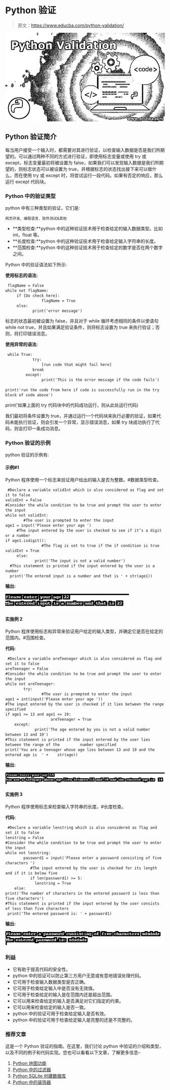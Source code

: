 # Python 验证

> 原文：<https://www.educba.com/python-validation/>

![Python Validation](img/331d4cf92c03c929573a59e07b44aa04.png)



## Python 验证简介

每当用户接受一个输入时，都需要对其进行验证，以检查输入数据是否是我们所期望的。可以通过两种不同的方式进行验证，即使用标志变量或使用 try 或 except，标志变量最初将被设置为 false，如果我们可以发现输入数据是我们所期望的，则标志状态可以被设置为 true，并根据标志的状态找出接下来可以做什么，而在使用 try 或 except 时，将尝试运行一段代码。如果有否定的响应，那么运行 except 代码块。

### Python 中的验证类型

python 中有三种类型的验证，它们是:

<small>网页开发、编程语言、软件测试&其他</small>

*   **类型检查:**python 中的这种验证技术用于检查给定的输入数据类型。比如 int，float 等。
*   **长度检查:**python 中的这种验证技术用于检查给定输入字符串的长度。
*   **范围检查:**python 中的这种验证技术用于检查给定的数字是否在两个数字之间。

Python 中的验证语法如下所示:

**使用标志的语法:**

```
 flagName = False
while not flagName:
   	 if [Do check here]:
        		flagName = True
   	 else:
       		print('error message') 
```

标志的状态最初被设置为 false，并且对于 while 循环考虑相同的条件以使语句 while not true，并且如果满足验证条件，则将标志设置为 true 来执行验证；否则，将打印错误消息。

**使用异常的语法:**

```
 while True:
    		try:
        		[run code that might fail here]
       		break
   		 except:
        		print('This is the error message if the code fails')

print('run the code from here if code is successfully run in the try block of code above') 
```

print('如果上面的 try 代码块中的代码成功运行，则从此处运行代码)

我们最初将条件设置为 true，并通过运行一个代码块来执行必要的验证，如果代码未能执行验证，则会引发一个异常，显示错误消息，如果 try 块成功执行了代码，则会打印一条成功消息。

### Python 验证的示例

python 验证的示例有:

#### 示例#1

Python 程序使用一个标志来验证用户给出的输入是否为整数。#数据类型检查。

```
 #Declare a variable validInt which is also considered as flag and set it to false
validInt = False
#Consider the while condition to be true and prompt the user to enter the input
while not validInt:
    	#The user is prompted to enter the input
age1 = input('Please enter your age ')
 	 #The input entered by the user is checked to see if it’s a digit or a number
if age1.isdigit():
        		#The flag is set to true if the if condition is true
validInt = True
   	 else:
       		 print('The input is not a valid number')
  #This statement is printed if the input entered by the user is a number
  print('The entered input is a number and that is ' + str(age1)) 
```

**输出:**

![Python Validation-1.1](img/d911365babeae40d20bbefdc10db1085.png "Python Validation-1.1")



#### 实施例 2

Python 程序使用标志和异常来验证用户给定的输入类型，并确定它是否在给定的范围内。#范围检查。

**代码:**

```
 #Declare a variable areTeenager which is also considered as flag and set it to false
areTeenager = False
#Consider the while condition to be true and prompt the user to enter the input
while not areTeenager:
    	try:
        		#The user is prompted to enter the input
age1 = int(input('Please enter your age '))
#The input entered by the user is checked if it lies between the range specified
if age1 >= 13 and age1 <= 19:
            		areTeenager = True
   	except:
       		 print('The age entered by you is not a valid number between 13 and 19')
#This statement is printed if the input entered by the user lies between the range of the         number specified
print('You are a teenager whose age lies between 13 and 19 and the entered age is  ' +    str(age)) 
```

**输出:**

![Python Validation-1.2](img/dad7b0bc0497731932bef0dffe6dc31e.png "Python Validation-1.2")



#### 实施例 3

Python 程序使用标志来检查输入字符串的长度。#长度检查。

**代码:**

```
 #Declare a variable lenstring which is also considered as flag and set it to false
lenstring = False
#Consider the while condition to be true and prompt the user to enter the input
while not lenstring:
    	password1 = input('Please enter a password consisting of five characters ')
           #The input entered by the user is checked for its length and if it is below five
           if len(password1) >= 5:
       		 lenstring = True
   	else:
print('The number of characters in the entered password is less than five characters')
#This statement is printed if the input entered by the user consists of less than five characters
 print('The entered password is: ' + password1) 
```

**输出:**

![Python Validation-1.3](img/153826371904e4d048c4d1c328f1fda4.png "Python Validation-1.3")



### 利益

*   它有助于提高代码的安全性。
*   python 中的验证可以防止第三方用户无意或有意地错误处理代码。
*   它可用于检查输入数据类型是否正确。
*   它可用于检查给定输入中是否没有无效值。
*   它可用于检查给定的输入是在范围内还是超出范围。
*   它可以用来检查给定的输入是否满足对它们指定的约束。
*   它可以用来检查给定的输入是否一致。
*   python 中的验证可用于检查给定输入是否有效。
*   python 中的验证可用于检查给定输入是完整的还是不完整的。

### 推荐文章

这是一个 Python 验证的指南。在这里，我们讨论 python 中验证的介绍和类型，以及不同的例子和代码实现。您也可以看看以下文章，了解更多信息–

1.  [Python 地图功能](https://www.educba.com/python-map-function/)
2.  [Python 中的过滤器](https://www.educba.com/filter-in-python/)
3.  [Python SQLite 创建数据库](https://www.educba.com/python-sqlite-create-database/)
4.  [Python 中的装饰器](https://www.educba.com/decorator-in-python/)





